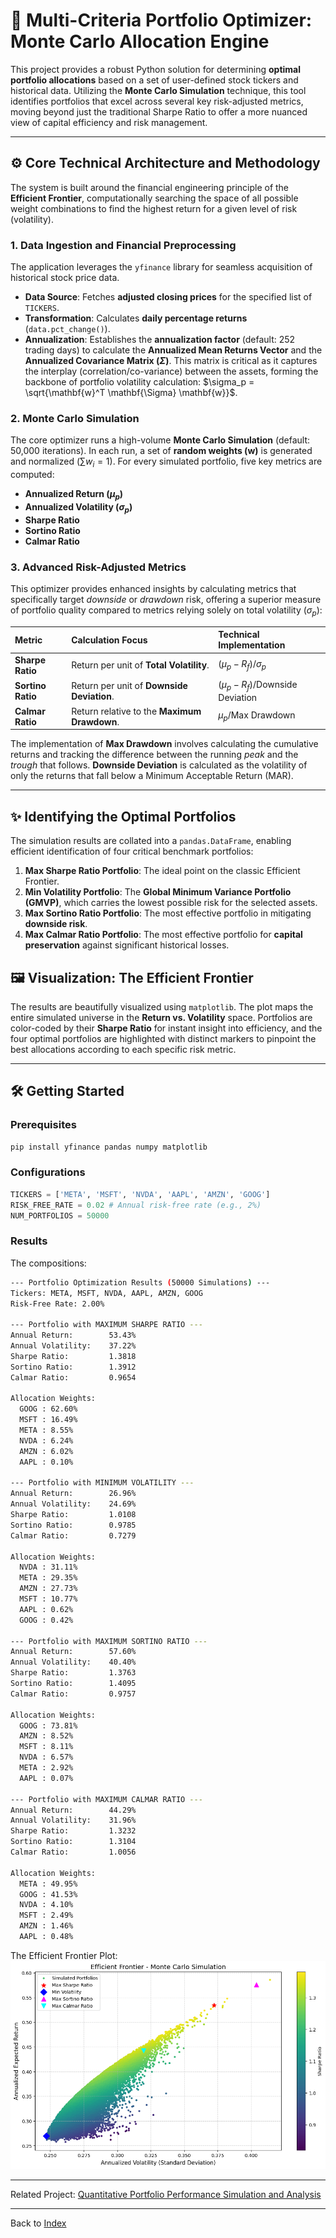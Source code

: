 # 🚀 Multi-Criteria Portfolio Optimizer: Monte Carlo Allocation Engine

This project provides a robust Python solution for determining **optimal portfolio allocations** based on a set of user-defined stock tickers and historical data. Utilizing the **Monte Carlo Simulation** technique, this tool identifies portfolios that excel across several key risk-adjusted metrics, moving beyond just the traditional Sharpe Ratio to offer a more nuanced view of capital efficiency and risk management.

---

## ⚙️ Core Technical Architecture and Methodology

The system is built around the financial engineering principle of the **Efficient Frontier**, computationally searching the space of all possible weight combinations to find the highest return for a given level of risk (volatility).

### 1. Data Ingestion and Financial Preprocessing
The application leverages the `yfinance` library for seamless acquisition of historical stock price data.

* **Data Source**: Fetches **adjusted closing prices** for the specified list of `TICKERS`.
* **Transformation**: Calculates **daily percentage returns** (`data.pct_change()`).
* **Annualization**: Establishes the **annualization factor** (default: 252 trading days) to calculate the **Annualized Mean Returns Vector** and the **Annualized Covariance Matrix ($\Sigma$)**. This matrix is critical as it captures the interplay (correlation/co-variance) between the assets, forming the backbone of portfolio volatility calculation: $\sigma_p = \sqrt{\mathbf{w}^T \mathbf{\Sigma} \mathbf{w}}$.

### 2. Monte Carlo Simulation

The core optimizer runs a high-volume **Monte Carlo Simulation** (default: 50,000 iterations). In each run, a set of **random weights ($\mathbf{w}$)** is generated and normalized ($\sum w_i = 1$). For every simulated portfolio, five key metrics are computed:

* **Annualized Return ($\mu_p$)**
* **Annualized Volatility ($\sigma_p$)**
* **Sharpe Ratio**
* **Sortino Ratio**
* **Calmar Ratio**

### 3. Advanced Risk-Adjusted Metrics

This optimizer provides enhanced insights by calculating metrics that specifically target *downside* or *drawdown* risk, offering a superior measure of portfolio quality compared to metrics relying solely on total volatility ($\sigma_p$):

| Metric | Calculation Focus | Technical Implementation |
| :--- | :--- | :--- |
| **Sharpe Ratio** | Return per unit of **Total Volatility**. | $(\mu_p - R_f) / \sigma_p$ |
| **Sortino Ratio** | Return per unit of **Downside Deviation**. | $(\mu_p - R_f) / \text{Downside Deviation}$ |
| **Calmar Ratio** | Return relative to the **Maximum Drawdown**. | $\mu_p / \text{Max Drawdown}$ |

The implementation of **Max Drawdown** involves calculating the cumulative returns and tracking the difference between the running *peak* and the *trough* that follows. **Downside Deviation** is calculated as the volatility of only the returns that fall below a Minimum Acceptable Return (MAR).

---

## ✨ Identifying the Optimal Portfolios

The simulation results are collated into a `pandas.DataFrame`, enabling efficient identification of four critical benchmark portfolios:

1.  **Max Sharpe Ratio Portfolio**: The ideal point on the classic Efficient Frontier.
2.  **Min Volatility Portfolio**: The **Global Minimum Variance Portfolio (GMVP)**, which carries the lowest possible risk for the selected assets.
3.  **Max Sortino Ratio Portfolio**: The most effective portfolio in mitigating **downside risk**.
4.  **Max Calmar Ratio Portfolio**: The most effective portfolio for **capital preservation** against significant historical losses.

## 🖼️ Visualization: The Efficient Frontier

The results are beautifully visualized using `matplotlib`. The plot maps the entire simulated universe in the **Return vs. Volatility** space. Portfolios are color-coded by their **Sharpe Ratio** for instant insight into efficiency, and the four optimal portfolios are highlighted with distinct markers to pinpoint the best allocations according to each specific risk metric.

---

## 🛠️ Getting Started

### Prerequisites

```bash
pip install yfinance pandas numpy matplotlib
```

### Configurations

```Python
TICKERS = ['META', 'MSFT', 'NVDA', 'AAPL', 'AMZN', 'GOOG']
RISK_FREE_RATE = 0.02 # Annual risk-free rate (e.g., 2%)
NUM_PORTFOLIOS = 50000
```

### Results

The compositions:
```bash
--- Portfolio Optimization Results (50000 Simulations) ---
Tickers: META, MSFT, NVDA, AAPL, AMZN, GOOG
Risk-Free Rate: 2.00%

--- Portfolio with MAXIMUM SHARPE RATIO ---
Annual Return:        53.43%
Annual Volatility:    37.22%
Sharpe Ratio:         1.3818
Sortino Ratio:        1.3912
Calmar Ratio:         0.9654

Allocation Weights:
  GOOG : 62.60%
  MSFT : 16.49%
  META : 8.55%
  NVDA : 6.24%
  AMZN : 6.02%
  AAPL : 0.10%

--- Portfolio with MINIMUM VOLATILITY ---
Annual Return:        26.96%
Annual Volatility:    24.69%
Sharpe Ratio:         1.0108
Sortino Ratio:        0.9785
Calmar Ratio:         0.7279

Allocation Weights:
  NVDA : 31.11%
  META : 29.35%
  AMZN : 27.73%
  MSFT : 10.77%
  AAPL : 0.62%
  GOOG : 0.42%

--- Portfolio with MAXIMUM SORTINO RATIO ---
Annual Return:        57.60%
Annual Volatility:    40.40%
Sharpe Ratio:         1.3763
Sortino Ratio:        1.4095
Calmar Ratio:         0.9757

Allocation Weights:
  GOOG : 73.81%
  AMZN : 8.52%
  MSFT : 8.11%
  NVDA : 6.57%
  META : 2.92%
  AAPL : 0.07%

--- Portfolio with MAXIMUM CALMAR RATIO ---
Annual Return:        44.29%
Annual Volatility:    31.96%
Sharpe Ratio:         1.3232
Sortino Ratio:        1.3104
Calmar Ratio:         1.0056

Allocation Weights:
  META : 49.95%
  GOOG : 41.53%
  NVDA : 4.10%
  MSFT : 2.49%
  AMZN : 1.46%
  AAPL : 0.48%
```

The Efficient Frontier Plot:
![](./output.png)

---

Related Project: [Quantitative Portfolio Performance Simulation and Analysis](https://github.com/handiko/Quantitative-Fund-Portfolio-Performance-Simulation-and-Analysis/blob/main/README.md)

---

Back to [Index](https://github.com/handiko/handiko/blob/master/README.md)

